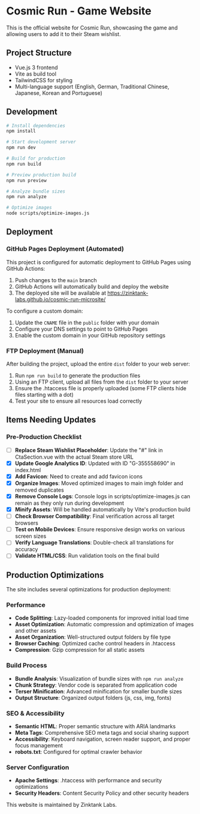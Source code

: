 # Cosmic Run - Game Website

This is the official website for Cosmic Run, showcasing the game and allowing users to add it to their Steam wishlist.

## Project Structure

- Vue.js 3 frontend
- Vite as build tool
- TailwindCSS for styling
- Multi-language support (English, German, Traditional Chinese, Japanese, Korean and Portuguese)

## Development

```bash
# Install dependencies
npm install

# Start development server
npm run dev

# Build for production
npm run build

# Preview production build
npm run preview

# Analyze bundle sizes
npm run analyze

# Optimize images
node scripts/optimize-images.js
```

## Deployment

### GitHub Pages Deployment (Automated)

This project is configured for automatic deployment to GitHub Pages using GitHub Actions:

1. Push changes to the `main` branch
2. GitHub Actions will automatically build and deploy the website
3. The deployed site will be available at https://zinktank-labs.github.io/cosmic-run-microsite/

To configure a custom domain:
1. Update the `CNAME` file in the `public` folder with your domain
2. Configure your DNS settings to point to GitHub Pages
3. Enable the custom domain in your GitHub repository settings

### FTP Deployment (Manual)

After building the project, upload the entire `dist` folder to your web server:

1. Run `npm run build` to generate the production files
2. Using an FTP client, upload all files from the `dist` folder to your server
3. Ensure the .htaccess file is properly uploaded (some FTP clients hide files starting with a dot)
4. Test your site to ensure all resources load correctly

## Items Needing Updates

### Pre-Production Checklist
- [ ] **Replace Steam Wishlist Placeholder**: Update the "#" link in CtaSection.vue with the actual Steam store URL
- [x] **Update Google Analytics ID**: Updated with ID "G-355558690" in index.html
- [x] **Add Favicon**: Need to create and add favicon icons
- [x] **Organize Images**: Moved optimized images to main imgh folder and removed duplicates
- [x] **Remove Console Logs**: Console logs in scripts/optimize-images.js can remain as they only run during development
- [x] **Minify Assets**: Will be handled automatically by Vite's production build
- [ ] **Check Browser Compatibility**: Final verification across all target browsers
- [ ] **Test on Mobile Devices**: Ensure responsive design works on various screen sizes
- [ ] **Verify Language Translations**: Double-check all translations for accuracy
- [ ] **Validate HTML/CSS**: Run validation tools on the final build

## Production Optimizations

The site includes several optimizations for production deployment:

### Performance
- **Code Splitting**: Lazy-loaded components for improved initial load time
- **Asset Optimization**: Automatic compression and optimization of images and other assets
- **Asset Organization**: Well-structured output folders by file type
- **Browser Caching**: Optimized cache control headers in .htaccess
- **Compression**: Gzip compression for all static assets

### Build Process
- **Bundle Analysis**: Visualization of bundle sizes with `npm run analyze`
- **Chunk Strategy**: Vendor code is separated from application code
- **Terser Minification**: Advanced minification for smaller bundle sizes
- **Output Structure**: Organized output folders (js, css, img, fonts)

### SEO & Accessibility
- **Semantic HTML**: Proper semantic structure with ARIA landmarks
- **Meta Tags**: Comprehensive SEO meta tags and social sharing support
- **Accessibility**: Keyboard navigation, screen reader support, and proper focus management
- **robots.txt**: Configured for optimal crawler behavior

### Server Configuration
- **Apache Settings**: .htaccess with performance and security optimizations
- **Security Headers**: Content Security Policy and other security headers

This website is maintained by Zinktank Labs.